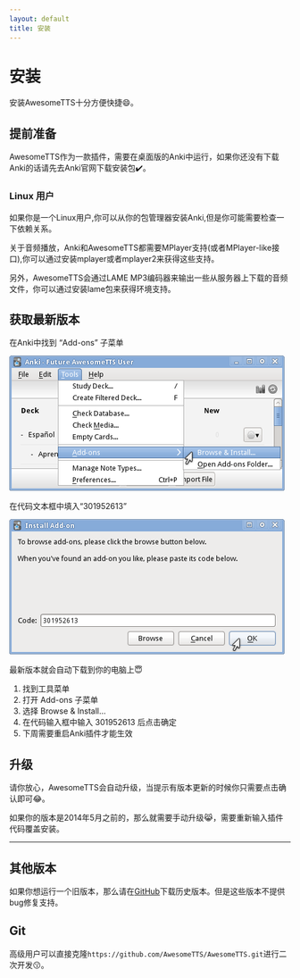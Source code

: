 ```yaml
---
layout: default
title: 安装
---
```

<!-- 
# Installation

Getting AwesomeTTS installed is quick and easy.

## Prerequisites

As an add-on, AwesomeTTS cannot be run on its own. If you have not already done so, please visit the Anki website to download an installation package for your computer.
 -->

# 安装

安装AwesomeTTS十分方便快捷:smile:。

## 提前准备

AwesomeTTS作为一款插件，需要在桌面版的Anki中运行，如果你还没有下载Anki的话请先去Anki官网下载安装包:heavy_check_mark:。

<!-- 
### Linux Users

If you are a Linux user, you can probably obtain Anki from your package manager, but you might need to check that you have all needed dependencies installed.

For audio playback, both Anki and AwesomeTTS depend on MPlayer (or software with an MPlayer-like interface), which can be obtained on most distributions by installing the mplayer or mplayer2 package.

Additionally, AwesomeTTS converts some services’ raw output to MP3s using the LAME MP3 Encoder, which can be similarly obtained on most distributions with the lame package.
 -->



### Linux 用户

如果你是一个Linux用户,你可以从你的包管理器安装Anki,但是你可能需要检查一下依赖关系。

关于音频播放，Anki和AwesomeTTS都需要MPlayer支持(或者MPlayer-like接口),你可以通过安装mplayer或者mplayer2来获得这些支持。

另外，AwesomeTTS会通过LAME MP3编码器来输出一些从服务器上下载的音频文件，你可以通过安装lame包来获得环境支持。



<!-- ## Getting the Current Release -->
## 获取最新版本

<!-- Tools menu showing an “Add-ons” submenu -->
在Anki中找到 “Add-ons” 子菜单


<!-- <img src='/assets/images/install.tools-menu.png'> -->
![tools-menu](/assets/images/install.tools-menu.png)

<!-- Dialog box showing 301952613 in its “Code” field -->
在代码文本框中填入“301952613”

<!-- <img src='/assets/images/install.anki-dialog.png'> -->
![anki-dialog](/assets/images/install.anki-dialog.png)


<!-- The current release of the add-on can be downloaded directly from within Anki. From Anki’s main window… -->

最新版本就会自动下载到你的电脑上:innocent:


<!-- 
1. go to the Tools menu
2. open the Add-ons submenu
3. select Browse & Install…
5. enter 301952613 as the code and hit OK
6. once downloaded, restart Anki to enable the add-on
-->

1. 找到工具菜单
2. 打开 Add-ons 子菜单
3. 选择 Browse & Install…
5. 在代码输入框中输入 301952613 后点击确定
6. 下周需要重启Anki插件才能生效



<!-- ## Getting Updates -->
## 升级

<!-- As of the v1.0.0 release, by default, AwesomeTTS will check for updates when you open a user profile for the first time in an Anki session. Updates can be automatically applied, installed later, or skipped as they are released. This functionality can also be turned off entirely on the Advanced tab of the configuration. -->
请你放心，AwesomeTTS会自动升级，当提示有版本更新的时候你只需要点击确认即可:joy:。


<!-- If you are on any version of AwesomeTTS that was released May 2014 or earlier (i.e. one that has alpha or beta in its version), you can update your version by following the “Getting the Current Release” instructions above. When Anki downloads the add-on code, the old add-on files will be overwritten and replaced with the new ones. -->
如果你的版本是2014年5月之前的，那么就需要手动升级:joy_cat:，需要重新输入插件代码覆盖安装。


---

<!-- ## Other Versions -->
## 其他版本

<!-- Users who want or need to run a previous version of the add-on can download an archive from the historical release list on GitHub. These releases are no longer supported and do not receive any bug fixes. -->

如果你想运行一个旧版本，那么请在[GitHub](https://github.com/AwesomeTTS/AwesomeTTS)下载历史版本。但是这些版本不提供bug修复支持。

<!-- Alternatively, the most bleeding edge unreleased version of the add-on can be downloaded from the repository GitHub landing page by selecting Download ZIP. These versions will have new features not found in the stable release of the add-on, but more bugs, so you can help development of the add-on by reporting issues and giving feedback.

Once downloaded, navigate into the top-level of the archive and then into addon. From there, extract AwesomeTTS.py and the awesometts directory into your Anki addons directory. Anki files are usually kept in the Documents directory, but might be directly in your home directory if you are using Linux.

Note that if you are using Mac OS X with Finder that the default operation when copying a directory out of an archive is to completely replace the old directory rather than just update the files in it. If you want to save your old configuration, either backup config.db beforehand or separately copy the contents of awesometts. -->

## Git

<!-- Advanced users can also use the add-on via Git by cloning the repository from https://github.com/AwesomeTTS/AwesomeTTS.git. Included are scripts to copy or symlink the add-on files to your Anki installation. -->
高级用户可以直接克隆```https://github.com/AwesomeTTS/AwesomeTTS.git```进行二次开发:kissing:。
